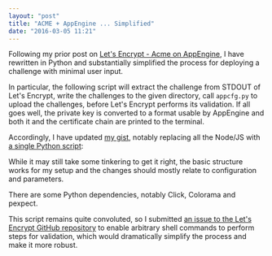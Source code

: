 ```yaml
---
layout: "post"
title: "ACME + AppEngine ... Simplified"
date: "2016-03-05 11:21"
---
```


Following my prior post on [Let's Encrypt - Acme on AppEngine](/articles/let-s-encrypt-acme-on-appengine/), I have rewritten
in Python and substantially simplified the process for deploying a challenge
with minimal user input.

In particular, the following script will extract the challenge from STDOUT of
Let's Encrypt, write the challenges to the given directory, call `appcfg.py`
to upload the challenges, before Let's Encrypt performs its validation.  If all
goes well, the private key is converted to a format usable by AppEngine and
both it and the certificate chain are printed to the terminal.

Accordingly, I have updated [my gist](https://gist.github.com/brianmhunt/7c647dce3e43d886f1d2), notably replacing all the Node/JS with
[a single Python script](https://gist.github.com/brianmhunt/7c647dce3e43d886f1d2#file-regen-py):

<script src="https://gist.github.com/brianmhunt/7c647dce3e43d886f1d2.js?file=regen.py"></script>

While it may still take some tinkering to get it right, the basic structure
works for my setup and the changes should mostly relate to configuration and
parameters.

There are some Python dependencies, notably Click, Colorama and pexpect.

This script remains quite convoluted, so I submitted [an issue to the Let's
Encrypt GitHub repository](https://github.com/letsencrypt/letsencrypt/issues/2610) to
enable arbitrary shell commands to perform steps for validation, which would dramatically simplify the process and make it more robust.
